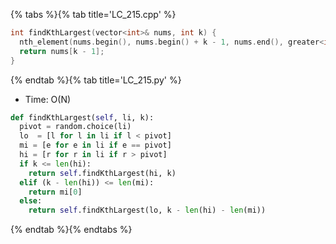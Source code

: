 {% tabs %}{% tab title='LC_215.cpp' %}

```cpp
int findKthLargest(vector<int>& nums, int k) {
  nth_element(nums.begin(), nums.begin() + k - 1, nums.end(), greater<int>());
  return nums[k - 1];
}
```

{% endtab %}{% tab title='LC_215.py' %}

* Time: O(N)

```py
def findKthLargest(self, li, k):
  pivot = random.choice(li)
  lo  = [l for l in li if l < pivot]
  mi = [e for e in li if e == pivot]
  hi = [r for r in li if r > pivot]
  if k <= len(hi):
    return self.findKthLargest(hi, k)
  elif (k - len(hi)) <= len(mi):
    return mi[0]
  else:
    return self.findKthLargest(lo, k - len(hi) - len(mi))
```

{% endtab %}{% endtabs %}

